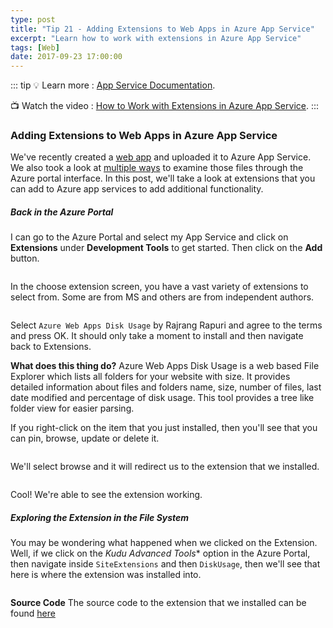 ```yaml
---
type: post
title: "Tip 21 - Adding Extensions to Web Apps in Azure App Service"
excerpt: "Learn how to work with extensions in Azure App Service"
tags: [Web]
date: 2017-09-23 17:00:00
---
```


::: tip
:bulb: Learn more : [App Service Documentation](https://docs.microsoft.com/azure/app-service?WT.mc_id=docs-azuredevtips-azureappsdev). 

:tv: Watch the video : [How to Work with Extensions in Azure App Service](https://www.youtube.com/watch?v=Wy97gLq7xZU&list=PLLasX02E8BPCNCK8Thcxu-Y-XcBUbhFWC&index=17?WT.mc_id=youtube-azuredevtips-azureappsdev).
:::

### Adding Extensions to Web Apps in Azure App Service

We've recently created a [web app](https://microsoft.github.io/AzureTipsAndTricks/blog/tip19.html) and uploaded it to Azure App Service. We also took a look at [multiple ways](https://microsoft.github.io/AzureTipsAndTricks/blog/tip20.html) to examine those files through the Azure portal interface. In this post, we'll take a look at extensions that you can add to Azure app services to add additional functionality. 

##### Back in the Azure Portal

I can go to the Azure Portal and select my App Service and click on **Extensions** under **Development Tools** to get started. Then click on the **Add** button. 

<img :src="$withBase('/files/webappext1.png')">

In the choose extension screen, you have a vast variety of extensions to select from. Some are from MS and others are from independent authors. 

<img :src="$withBase('/files/webappext2.gif')">

Select `Azure Web Apps Disk Usage` by Rajrang Rapuri and agree to the terms and press OK. It should only take a moment to install and then navigate back to Extensions. 

**What does this thing do?** Azure Web Apps Disk Usage is a web based File Explorer which lists all folders for your website with size. It provides  detailed information about files and folders name, size, number of files, last date modified and percentage of disk usage. This tool provides a tree like folder view for easier parsing.


If you right-click on the item that you just installed, then you'll see that you can pin, browse, update or delete it. 

<img :src="$withBase('/files/webappext3.png')">

We'll select browse and it will redirect us to the extension that we installed. 

<img :src="$withBase('/files/webappext4.png')">

Cool! We're able to see the extension working.

##### Exploring the Extension in the File System

You may be wondering what happened when we clicked on the Extension. Well, if we click on the *Kudu Advanced Tools** option in the Azure Portal, then navigate inside `SiteExtensions` and then `DiskUsage`, then we'll see that here is where the extension was installed into.  

<img :src="$withBase('/files/webappext5.png')">

**Source Code** The source code to the extension that we installed can be found [here](https://github.com/rajkumar-rangaraj/MAWSFileExplorer?WT.mc_id=github-azuredevtips-azureappsdev)

